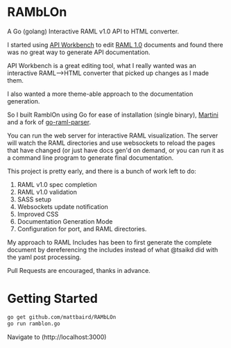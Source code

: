 # RAMbLOn

A Go (golang) Interactive RAML v1.0 API to HTML converter.

I started using [API Workbench](http://apiworkbench.com/) to edit [RAML 1.0](http://www.raml.org/blogs/raml-10-here) documents and found there was no great way to generate API documentation.

API Workbench is a great editing tool, what I really wanted was an interactive RAML-->HTML converter that picked up changes as I made them.

I also wanted a more theme-able approach to the documentation generation.

So I built RamblOn using Go for ease of installation (single binary), [Martini](https://github.com/go-martini/martini) and a fork of [go-raml-parser](https://github.com/tsaikd/go-raml-parser).

You can run the web server for interactive RAML visualization. The server will watch the RAML directories and use websockets to reload the pages that have changed (or just have docs gen'd on demand, or you can run it as a command line program to generate final documentation.

This project is pretty early, and there is a bunch of work left to do:

1. RAML v1.0 spec completion
2. RAML v1.0 validation
3. SASS setup
4. Websockets update notification
5. Improved CSS
6. Documentation Generation Mode
7. Configuration for port, and RAML directories.

My approach to RAML Includes has been to first generate the complete document by dereferencing the includes instead of what @tsaikd did with the yaml post processing.

Pull Requests are encouraged, thanks in advance.

# Getting Started
```bash
go get github.com/mattbaird/RAMbLOn
go run ramblon.go
```

Navigate to (http://localhost:3000)
